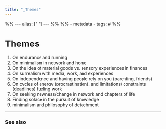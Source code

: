 ```yaml
---
title: "_Themes"
---
```



%% ---
alias: [" "]
--- %%
%% - metadata
	- tags: #
%%

# Themes 

1. On endurance and running
2. On minimalism in network and home
3. On the idea of material goods vs. sensory experiences in finances
4. On surrealism with media, work, and experiences
5. On independence and having people rely on you (parenting, friends)
6. On cycles of energy (procrastination), and limitations/ constraints (deadlines) fueling work
7. On seeking newness/change in network and chapters of life
8. Finding solace in the pursuit of knowledge 
9. minimalism and philosophy of detachment




-------------
### See also

